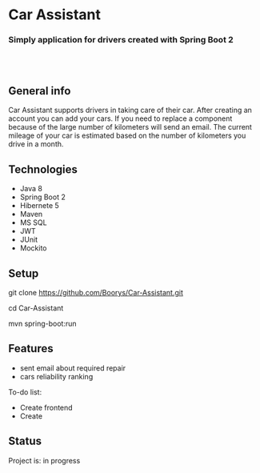 # Car Assistant
### Simply application for drivers created with Spring Boot 2
 <br/>
 <br/>

## General info
Car Assistant supports drivers in taking care of their car. After creating an account you can add your cars.
If you need to replace a component because of the large number of kilometers will send an email.
The current mileage of your car is estimated based on the number of kilometers you drive in a month.


## Technologies
 * Java 8
 * Spring Boot 2
 * Hibernete 5
 * Maven
 * MS SQL
 * JWT
 * JUnit
 * Mockito


## Setup
git clone https://github.com/Boorys/Car-Assistant.git

cd Car-Assistant

mvn spring-boot:run


## Features
* sent email about required repair
* cars reliability ranking

 To-do list:
* Create frontend
* Create


## Status
Project is: in progress
